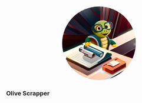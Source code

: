 <p align="center">
  <img src="https://github.com/OdiaGenAI/Olive_Scrapper/blob/main/olive_webscrapping.jpg" alt="Avatar" height="auto" width="200" style="border-radius:50%">
</p>

<p align="center">
  <h3>Olive Scrapper</h3>
</p>
